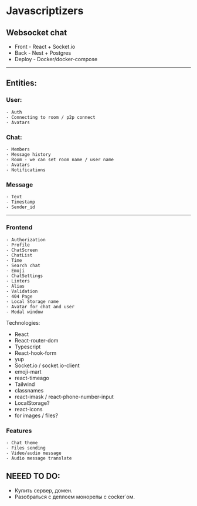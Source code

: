# Javascriptizers

## Websocket chat

-   Front - React + Socket.io
-   Back - Nest + Postgres
-   Deploy - Docker/docker-compose

---

## Entities:

### User:

    - Auth
    - Connecting to room / p2p connect
    - Avatars

### Chat:

    - Members
    - Message history
    - Room - we can set room name / user name
    - Avatars
    - Notifications

### Message

    - Text
    - Timestamp
    - Sender_id

---

### Frontend

    - Authorization
    - Profile
    - ChatScreen
    - ChatList
    - Time
    - Search chat
    - Emoji
    - ChatSettings
    - Linters
    - Alias
    - Validation
    - 404 Page
    - Local Storage name
    - Avatar for chat and user
    - Modal window

Technologies:

-   React
-   React-router-dom
-   Typescript
-   React-hook-form
-   yup
-   Socket.io / socket.io-client
-   emoji-mart
-   react-timeago
-   Tailwind
-   classnames
-   react-imask / react-phone-number-input
-   LocalStorage?
-   react-icons
-   for images / files?

### Features

    - Chat theme
    - Files sending
    - Video/audio message
    - Audio message translate

## NEEED TO DO:

-   Купить сервер, домен.
-   Разобраться с деплоем монорепы с cocker`ом.
